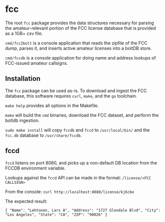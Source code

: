 # fcc

The root `fcc` package provides the data structures necessary for parsing the
amateur-relevant portion of the FCC license database that is provided as a
1GB+ csv file.

`cmd/fcc2bolt` is a console application that reads the zipfile of the FCC dump,
parses it, and inserts active amateur licenses into a boltDB store.

`cmd/fccdb` is a console application for doing name and address lookups of
FCC-issued amateur callsigns.

## Installation
The `fcc` package can be used as-is. To download and ingest the FCC database,
this software requires `curl`, `make`, and the `go` toolchain.

`make help` provides all options in the Makefile.

`make` will build the `cmd` binaries, download the FCC dataset, and perform
the boltdb ingestion.

`sudo make install` will copy `fccdb` and `fccd` to `/usr/local/bin/` and the `fcc.db`
database to `/usr/share/fccdb`.

## fccd

`fccd` listens on port 8080, and picks up a non-default DB location from the FCCDB 
environment variable.

Lookups against the `fccd` API can be made in the format:
`/license/<FCC CALLSIGN>`

From the console:
`curl http://localhost:8080/license/kj6cbe`

The expected result:

`{
        "Name": "Lehtonen, Lars A",
        "Address": "1727 Glendale Blvd",
        "City": "Los Angeles",
        "State": "CA",
        "ZIP": "90026"
}`
